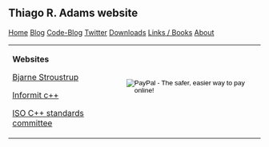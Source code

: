 <!DOCTYPE html PUBLIC "-//W3C//DTD XHTML 1.0 Transitional//EN" "http://www.w3.org/TR/xhtml1/DTD/xhtml1-transitional.dtd"> 
<html xmlns="http://www.w3.org/1999/xhtml"> 
<head> 
<title>Thiago's website</title> 
<link href="trastyle.css" type="text/css" rel="stylesheet"/>    
<link rel="alternate" type="application/rss+xml" title="RSS" href="http://wwww.thradams/codeblog/rss.xml" /> 
</head> 
<script type="text/javascript"> 
var gaJsHost = (("https:" == document.location.protocol) ? "https://ssl." : "http://www.");
document.write(unescape("%3Cscript src='" + gaJsHost + "google-analytics.com/ga.js' type='text/javascript'%3E%3C/script%3E"));
</script> 
<script type="text/javascript"> 
try {
var pageTracker = _gat._getTracker("UA-9617326-1");
pageTracker._trackPageview();
} catch(err) {}</script> 
<body> 
<h2>Thiago R. Adams website</h2> 
<p> 
    <a class="linkbox" href="index.htm">Home</a> 
    <a class="linkbox" href="http://www.thradams.com/blog/">Blog</a> 
    <a class="linkbox" href="codeblog.htm">Code-Blog</a> 
    <a class="linkbox" href="twitter.htm">Twitter</a> 
    <a class="linkbox" href="downloads.htm">Downloads</a> 
    <a class="linkbox" href="links.htm">Links / Books</a> 
    <a class="linkbox" href="about.htm">About</a> 
    <br /> 
</p> 
<table class="maintable"> 
<tr> 
<td class="leftmenu"> 
    <p><strong>Websites</strong></p> 
    <p class="smalllink"> <a target="_blank" href="http://www.research.att.com/~bs/">Bjarne Stroustrup</a></p> 
    <p class="smalllink"> <a target="_blank" href="http://www.informit.com/guides/guide.asp?g=cplusplus">Informit c++</a></p> 
    <p class="smalllink"> <a target="_blank" href="http://www.open-std.org/jtc1/sc22/wg21/">ISO C++ standards committee</a></p>    
</td> 
<td class="wikicol">     
<!-- Page content begin --> 

<!-- Page content begin --> 


<!-- --> 

<form action="https://www.paypal.com/cgi-bin/webscr" method="post"> 
<input type="hidden" name="cmd" value="_s-xclick"> 
<input type="hidden" name="hosted_button_id" value="E7PSW3DEEKKBJ"> 
<input type="image" src="https://www.paypal.com/en_US/i/btn/btn_donateCC_LG.gif" border="0" name="submit" alt="PayPal - The safer, easier way to pay online!"> 
<img alt="" border="0" src="https://www.paypal.com/en_US/i/scr/pixel.gif" width="1" height="1"> 
</form> 
